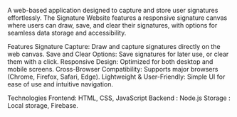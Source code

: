 A web-based application designed to capture and store user signatures effortlessly. The Signature Website features a responsive signature canvas where users can draw, save, and clear their signatures, with options for seamless data storage and accessibility.

Features
Signature Capture: Draw and capture signatures directly on the web canvas.
Save and Clear Options: Save signatures for later use, or clear them with a click.
Responsive Design: Optimized for both desktop and mobile screens.
Cross-Browser Compatibility: Supports major browsers (Chrome, Firefox, Safari, Edge).
Lightweight & User-Friendly: Simple UI for ease of use and intuitive navigation.

Technologies
Frontend: HTML, CSS, JavaScript
Backend : Node.js
Storage : Local storage, Firebase.
